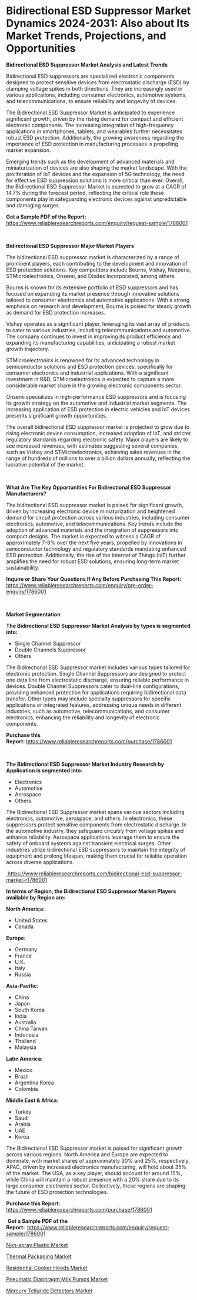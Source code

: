 <p><h1>Bidirectional ESD Suppressor Market Dynamics 2024-2031: Also about Its Market Trends, Projections, and Opportunities</h1></p><p><strong>Bidirectional ESD Suppressor Market Analysis and Latest Trends</strong></p>
<p><p>Bidirectional ESD suppressors are specialized electronic components designed to protect sensitive devices from electrostatic discharge (ESD) by clamping voltage spikes in both directions. They are increasingly used in various applications, including consumer electronics, automotive systems, and telecommunications, to ensure reliability and longevity of devices. </p><p>The Bidirectional ESD Suppressor Market is anticipated to experience significant growth, driven by the rising demand for compact and efficient electronic components. The increasing integration of high-frequency applications in smartphones, tablets, and wearables further necessitates robust ESD protection. Additionally, the growing awareness regarding the importance of ESD protection in manufacturing processes is propelling market expansion.</p><p>Emerging trends such as the development of advanced materials and miniaturization of devices are also shaping the market landscape. With the proliferation of IoT devices and the expansion of 5G technology, the need for effective ESD suppression solutions is more critical than ever. Overall, the Bidirectional ESD Suppressor Market is expected to grow at a CAGR of 14.7% during the forecast period, reflecting the critical role these components play in safeguarding electronic devices against unpredictable and damaging surges.</p></p>
<p><strong>Get a Sample PDF of the Report:&nbsp;</strong> <a href="https://www.reliableresearchreports.com/enquiry/request-sample/1786001?utm_campaign=34&utm_medium=2&utm_source=Github&utm_content=ia&utm_term=29102024&utm_id=bidirectional-esd-suppressor">https://www.reliableresearchreports.com/enquiry/request-sample/1786001</a></p>
<p>&nbsp;</p>
<p><strong>Bidirectional ESD Suppressor Major Market Players</strong></p>
<p><p>The bidirectional ESD suppressor market is characterized by a range of prominent players, each contributing to the development and innovation of ESD protection solutions. Key competitors include Bourns, Vishay, Nexperia, STMicroelectronics, Onsemi, and Diodes Incorporated, among others. </p><p>Bourns is known for its extensive portfolio of ESD suppressors and has focused on expanding its market presence through innovative solutions tailored to consumer electronics and automotive applications. With a strong emphasis on research and development, Bourns is poised for steady growth as demand for ESD protection increases.</p><p>Vishay operates as a significant player, leveraging its vast array of products to cater to various industries, including telecommunications and automotive. The company continues to invest in improving its product efficiency and expanding its manufacturing capabilities, anticipating a robust market growth trajectory.</p><p>STMicroelectronics is renowned for its advanced technology in semiconductor solutions and ESD protection devices, specifically for consumer electronics and industrial applications. With a significant investment in R&D, STMicroelectronics is expected to capture a more considerable market share in the growing electronic components sector.</p><p>Onsemi specializes in high-performance ESD suppressors and is focusing its growth strategy on the automotive and industrial market segments. The increasing application of ESD protection in electric vehicles and IoT devices presents significant growth opportunities.</p><p>The overall bidirectional ESD suppressor market is projected to grow due to rising electronic device consumption, increased adoption of IoT, and stricter regulatory standards regarding electronic safety. Major players are likely to see increased revenues, with estimates suggesting several companies, such as Vishay and STMicroelectronics, achieving sales revenues in the range of hundreds of millions to over a billion dollars annually, reflecting the lucrative potential of the market.</p></p>
<p>&nbsp;</p>
<p><strong>What Are The Key Opportunities For Bidirectional ESD Suppressor Manufacturers?</strong></p>
<p><p>The bidirectional ESD suppressor market is poised for significant growth, driven by increasing electronic device miniaturization and heightened demand for circuit protection across various industries, including consumer electronics, automotive, and telecommunications. Key trends include the adoption of advanced materials and the integration of suppressors into compact designs. The market is expected to witness a CAGR of approximately 7-9% over the next five years, propelled by innovations in semiconductor technology and regulatory standards mandating enhanced ESD protection. Additionally, the rise of the Internet of Things (IoT) further amplifies the need for robust ESD solutions, ensuring long-term market sustainability.</p></p>
<p><strong>Inquire or Share Your Questions If Any Before Purchasing This Report:</strong> <a href="https://www.reliableresearchreports.com/enquiry/pre-order-enquiry/1786001?utm_campaign=34&utm_medium=2&utm_source=Github&utm_content=ia&utm_term=29102024&utm_id=bidirectional-esd-suppressor">https://www.reliableresearchreports.com/enquiry/pre-order-enquiry/1786001</a></p>
<p>&nbsp;</p>
<p><strong>Market Segmentation</strong></p>
<p><strong>The Bidirectional ESD Suppressor Market Analysis by types is segmented into:</strong></p>
<p><ul><li>Single Channel Suppressor</li><li>Double Channels Suppressor</li><li>Others</li></ul></p>
<p><p>The Bidirectional ESD Suppressor market includes various types tailored for electronic protection. Single Channel Suppressors are designed to protect one data line from electrostatic discharge, ensuring reliable performance in devices. Double Channel Suppressors cater to dual-line configurations, providing enhanced protection for applications requiring bidirectional data transfer. Other types may include specialty suppressors for specific applications or integrated features, addressing unique needs in different industries, such as automotive, telecommunications, and consumer electronics, enhancing the reliability and longevity of electronic components.</p></p>
<p><strong>Purchase this Report:&nbsp;</strong><a href="https://www.reliableresearchreports.com/purchase/1786001?utm_campaign=34&utm_medium=2&utm_source=Github&utm_content=ia&utm_term=29102024&utm_id=bidirectional-esd-suppressor">https://www.reliableresearchreports.com/purchase/1786001</a></p>
<p>&nbsp;</p>
<p><strong>The Bidirectional ESD Suppressor Market Industry Research by Application is segmented into:</strong></p>
<p><ul><li>Electronics</li><li>Automotive</li><li>Aerospace</li><li>Others</li></ul></p>
<p><p>The Bidirectional ESD Suppressor market spans various sectors including electronics, automotive, aerospace, and others. In electronics, these suppressors protect sensitive components from electrostatic discharge. In the automotive industry, they safeguard circuitry from voltage spikes and enhance reliability. Aerospace applications leverage them to ensure the safety of onboard systems against transient electrical surges. Other industries utilize bidirectional ESD suppressors to maintain the integrity of equipment and prolong lifespan, making them crucial for reliable operation across diverse applications.</p></p>
<p><a href="https://www.reliableresearchreports.com/bidirectional-esd-suppressor-market-r1786001?utm_campaign=34&utm_medium=2&utm_source=Github&utm_content=ia&utm_term=29102024&utm_id=bidirectional-esd-suppressor">&nbsp;https://www.reliableresearchreports.com/bidirectional-esd-suppressor-market-r1786001</a></p>
<p><strong>In terms of Region, the Bidirectional ESD Suppressor Market Players available by Region are:</strong></p>
<p>
    <p> <strong> North America: </strong>
        <ul>
            <li>United States</li>
            <li>Canada</li>
        </ul>
        </p> 
    <p> <strong> Europe: </strong>
        <ul>
            <li>Germany</li>
            <li>France</li>
            <li>U.K.</li>
            <li>Italy</li>
            <li>Russia</li>
        </ul>
        </p> 
    <p> <strong> Asia-Pacific: </strong>
        <ul>
            <li>China</li>
            <li>Japan</li>
            <li>South Korea</li>
            <li>India</li>
            <li>Australia</li>
            <li>China Taiwan</li>
            <li>Indonesia</li>
            <li>Thailand</li>
            <li>Malaysia</li>
        </ul>
        </p> 
    <p> <strong> Latin America: </strong>
        <ul>
            <li>Mexico</li>
            <li>Brazil</li>
            <li>Argentina Korea</li>
            <li>Colombia</li>
        </ul>
        </p> 
    <p> <strong> Middle East & Africa: </strong>
        <ul>
            <li>Turkey</li>
            <li>Saudi</li>
            <li>Arabia</li>
            <li>UAE</li>
            <li>Korea</li>
        </ul>
    </p>
    </p>
<p><p>The Bidirectional ESD Suppressor market is poised for significant growth across various regions. North America and Europe are expected to dominate, with market shares of approximately 30% and 25%, respectively. APAC, driven by increased electronics manufacturing, will hold about 35% of the market. The USA, as a key player, should account for around 15%, while China will maintain a robust presence with a 20% share due to its large consumer electronics sector. Collectively, these regions are shaping the future of ESD protection technologies.</p></p>
<p><strong>Purchase this Report: </strong><a href="https://www.reliableresearchreports.com/purchase/1786001?utm_campaign=34&utm_medium=2&utm_source=Github&utm_content=ia&utm_term=29102024&utm_id=bidirectional-esd-suppressor">https://www.reliableresearchreports.com/purchase/1786001</a></p>
<p>&nbsp;<strong>Get a Sample PDF of the Report:&nbsp;&nbsp;</strong><a href="https://www.reliableresearchreports.com/enquiry/request-sample/1786001?utm_campaign=34&utm_medium=2&utm_source=Github&utm_content=ia&utm_term=29102024&utm_id=bidirectional-esd-suppressor">https://www.reliableresearchreports.com/enquiry/request-sample/1786001</a></p>
<p><strong></strong></p>
<p><p><a href="https://github.com/fadrijbtavist/Market-Research-Report-List-1/blob/main/non-spray-plastic-market.md?utm_campaign=34&utm_medium=2&utm_source=Github&utm_content=ia&utm_term=29102024&utm_id=bidirectional-esd-suppressor">Non-spray Plastic Market</a></p><p><a href="https://www.linkedin.com/pulse/emerging-trends-thermal-packaging-market-detailed-overview-applications-1uxye?utm_campaign=34&utm_medium=2&utm_source=Github&utm_content=ia&utm_term=29102024&utm_id=bidirectional-esd-suppressor">Thermal Packaging Market</a></p><p><a href="https://issuu.com/reportprime-2/docs/residential-cooker-hoods-market-siz_32c3233c54db54?utm_campaign=34&utm_medium=2&utm_source=Github&utm_content=ia&utm_term=29102024&utm_id=bidirectional-esd-suppressor">Residential Cooker Hoods Market</a></p><p><a href="https://issuu.com/reportprime-2/docs/pneumatic-diaphragm-milk-pumps-mark_ce554216eef57d?utm_campaign=34&utm_medium=2&utm_source=Github&utm_content=ia&utm_term=29102024&utm_id=bidirectional-esd-suppressor">Pneumatic Diaphragm Milk Pumps Market</a></p><p><a href="https://github.com/avilarotedlowkog/Market-Research-Report-List-1/blob/main/mercury-telluride-detectors-market.md?utm_campaign=34&utm_medium=2&utm_source=Github&utm_content=ia&utm_term=29102024&utm_id=bidirectional-esd-suppressor">Mercury Telluride Detectors Market</a></p></p>